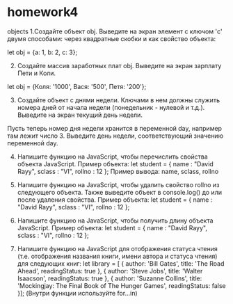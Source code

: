# homework4
objects
 1.Создайте объект obj. Выведите на экран элемент с ключом 'c' двумя способами: через квадратные скобки и как свойство объекта:

let obj = {a: 1, b: 2, c: 3};

2. Создайте массив заработных плат obj. Выведите на экран зарплату Пети и Коли.

let obj = {Коля: '1000', Вася: '500', Петя: '200'};

 3. Создайте объект с днями недели. Ключами в нем должны служить номера дней от начала недели (понедельник - нулевой и т.д.). Выведите на экран текущий день недели.

 Пусть теперь номер дня недели хранится в переменной day, например там лежит число 3. Выведите день недели, соответствующий значению переменной day.

4. Напишите функцию на JavaScript, чтобы перечислить свойства объекта JavaScript.
Пример объекта:
let student = {
name : "David Rayy",
sclass : "VI",
rollno : 12 };
Пример вывода: name, sclass, rollno
5. Напишите функцию на JavaScript, чтобы удалить свойство rollno из следующего объекта. Также выведите объект в console.log() до или после удаления свойства. Пример объекта:
let student = {
name : "David Rayy",
sclass : "VI",
rollno : 12 };

6. Напишите функцию на JavaScript, чтобы получить длину объекта JavaScript.
Пример объекта:
let student = {
name : "David Rayy",
sclass : "VI",
rollno : 12 };

7. Напишите функцию на JavaScript для отображения статуса чтения (т.е. отображения названия книги, имени автора и статуса чтения) для следующих книг:
let library = [
{
author: 'Bill Gates',
title: 'The Road Ahead',
readingStatus: true
},
{
author: 'Steve Jobs',
title: 'Walter Isaacson',
readingStatus: true
},
{
author: 'Suzanne Collins',
title: 'Mockingjay: The Final Book of The Hunger Games',
readingStatus: false
}];
(Внутри функции используйте for...in)

